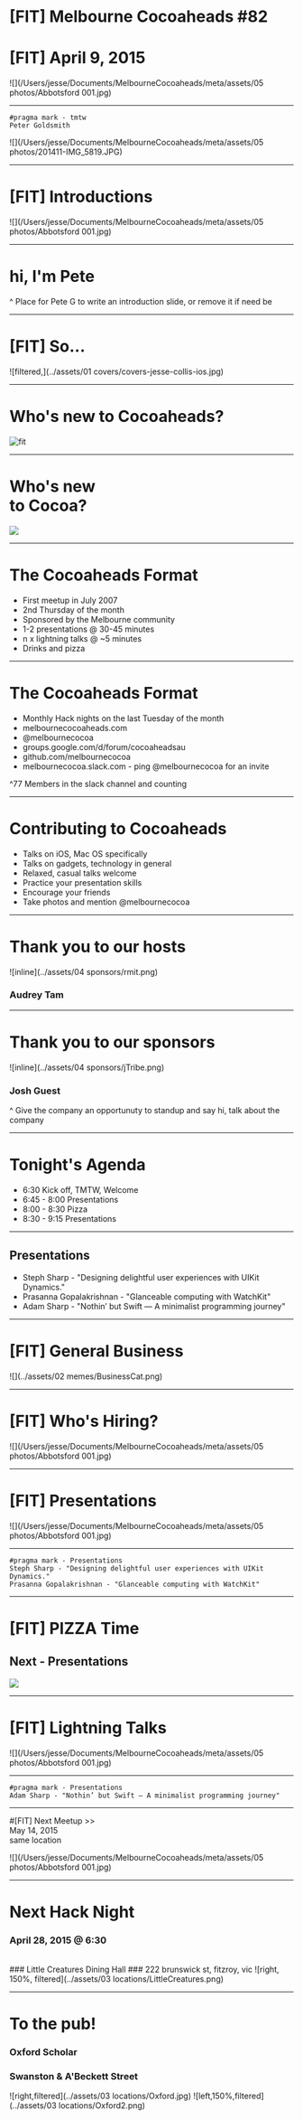 # [FIT] Melbourne Cocoaheads #82
# [FIT] April 9, 2015

![](/Users/jesse/Documents/MelbourneCocoaheads/meta/assets/05 photos/Abbotsford 001.jpg)

---

```
#pragma mark - tmtw
Peter Goldsmith
```
![](/Users/jesse/Documents/MelbourneCocoaheads/meta/assets/05 photos/201411-IMG_5819.JPG)

---

# [FIT] Introductions

![](/Users/jesse/Documents/MelbourneCocoaheads/meta/assets/05 photos/Abbotsford 001.jpg)

---

# hi, I'm Pete

^ Place for Pete G to write an introduction slide, or remove it if need be

---

# [FIT] So...

![filtered,](../assets/01 covers/covers-jesse-collis-ios.jpg)

---

# Who's new to Cocoaheads?

![fit](http://www.sntandrews.org/wp-content/uploads/imnewhere.jpg)

---

# Who's new<br />to Cocoa?

![](http://briancovelli.com/wp-content/uploads/2014/05/i-have-no-idea-what-im-doing-science-dog.jpg)

---

# The Cocoaheads Format

- First meetup in July 2007
- 2nd Thursday of the month
- Sponsored by the Melbourne community
- 1-2 presentations @ 30-45 minutes
- n x lightning talks @ ~5 minutes
- Drinks and pizza

---

# The Cocoaheads Format 

- Monthly Hack nights on the last Tuesday of the month
- melbournecocoaheads.com
- @melbournecocoa
- groups.google.com/d/forum/cocoaheadsau
- github.com/melbournecocoa
- melbournecocoa.slack.com - ping @melbournecocoa for an invite

^77 Members in the slack channel and counting

---

# Contributing to Cocoaheads

- Talks on iOS, Mac OS specifically
- Talks on gadgets, technology in general
- Relaxed, casual talks welcome
- Practice your presentation skills
- Encourage your friends
- Take photos and mention @melbournecocoa

---

# Thank you to our hosts

![inline](../assets/04 sponsors/rmit.png)

### Audrey Tam

---

# Thank you to our sponsors

![inline](../assets/04 sponsors/jTribe.png)

### Josh Guest

^ Give the company an opportunuty to standup and say hi, talk about the company

--- 

# Tonight's Agenda

- 6:30 Kick off, TMTW, Welcome
- 6:45 - 8:00 Presentations
- 8:00 - 8:30 Pizza
- 8:30 - 9:15 Presentations

---

## Presentations

- Steph Sharp - "Designing delightful user experiences with UIKit Dynamics."
- Prasanna Gopalakrishnan - "Glanceable computing with WatchKit"
- Adam Sharp - "Nothin’ but Swift — A minimalist programming journey"

---

# [FIT] General Business

![](../assets/02 memes/BusinessCat.png)

---

# [FIT] Who's Hiring?

![](/Users/jesse/Documents/MelbourneCocoaheads/meta/assets/05 photos/Abbotsford 001.jpg)

---

# [FIT] Presentations

![](/Users/jesse/Documents/MelbourneCocoaheads/meta/assets/05 photos/Abbotsford 001.jpg)

---

```
#pragma mark - Presentations
Steph Sharp - "Designing delightful user experiences with UIKit Dynamics."
Prasanna Gopalakrishnan - "Glanceable computing with WatchKit"
```

---

# [FIT] PIZZA Time
## Next - Presentations

![](http://richthediabetic.com/wp-content/uploads/2013/07/Pizza.jpg)

---

# [FIT] Lightning Talks

![](/Users/jesse/Documents/MelbourneCocoaheads/meta/assets/05 photos/Abbotsford 001.jpg)

---

```
#pragma mark - Presentations
Adam Sharp - "Nothin’ but Swift — A minimalist programming journey"
```

---

#[FIT] Next Meetup >><br/>May 14, 2015<br/>same location

![](/Users/jesse/Documents/MelbourneCocoaheads/meta/assets/05 photos/Abbotsford 001.jpg)

---

# Next Hack Night
### April 28, 2015 @ 6:30
<br />
### Little Creatures Dining Hall 
### 222 brunswick st, fitzroy, vic
![right, 150%, filtered](../assets/03 locations/LittleCreatures.png)

---

# To the pub!
### Oxford Scholar
### Swanston & A'Beckett Street

![right,filtered](../assets/03 locations/Oxford.jpg)
![left,150%,filtered](../assets/03 locations/Oxford2.png)


